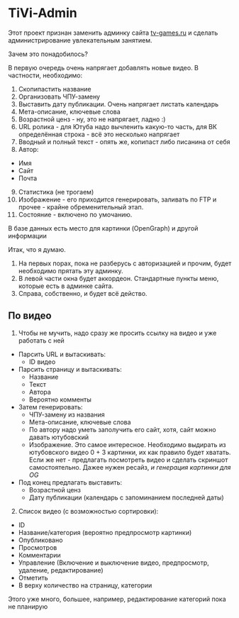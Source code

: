 # TiVi-Admin

Этот проект признан заменить админку сайта [tv-games.ru]() и сделать администрирование увлекательным занятием.

Зачем это понадобилось?

В первую очередь очень напрягает добавлять новые видео. В частности, необходимо:

1. Скопипастить название
2. Организовать ЧПУ-замену
3. Выставить дату публикации. Очень напрягает листать календарь
4. Мета-описание, ключевые слова
5. Возрастной ценз - ну, это не напрягает, ладно :)
6. URL ролика - для Ютуба надо вычленить какую-то часть, для ВК определённая строка - всё это несколько напрягает
7. Вводный и полный текст - опять же, копипаст либо писанина от себя
8. Автор:
  - Имя
  - Сайт
  - Почта
9. Статистика (не трогаем)
10. Изображение - его приходится генерировать, заливать по FTP и прочее - крайне обременительный этап.
11. Состояние - включено по умочанию.

В базе данных есть место для картинки (OpenGraph) и другой информации

Итак, что я думаю.

1. На первых порах, пока не разберусь с авторизацией и прочим, будет необходимо прятать эту админку.
2. В левой части окна будет аккордеон. Стандартные пункты меню, которые есть в админке сайта.
3. Справа, собственно, и будет всё действо.

## По видео

1. Чтобы не мучить, надо сразу же просить ссылку на видео и уже работать с ней
  * Парсить URL и вытаскивать:
    * ID видео
  * Парсить страницу и вытаскивать:
    * Название
    * Текст
    * Автора
    * Вероятно комменты
  * Затем генерировать:
    * ЧПУ-замену из названия
    * Мета-описание, ключевые слова
    * По автору надо уметь заполучить его сайт, хотя, сайт можно давать ютубовский
    * Изображение. Это самое интересное. Необходимо выдирать из ютубовского видео 0 + 3 картинки, их как правило будет хватать. Если же нет - предлагать посмотреть видео и сделать скриншот самостоятельно. Дажее нужен ресайз, *и генерация картинки для OG*
  * Под конец предлагать выставить:
    * Возрастной ценз
    * Дату публикации (календарь с запоминанием последней даты)

2. Список видео (с возможностью сортировки):
  * ID
  * Название/категория (вероятно предпросмотр картинки)
  * Опубликовано
  * Просмотров
  * Комментарии
  * Управление (Включение и выключение видео, предпросмотр, удаление, редактирование)
  * Отметить
  * В верху количество на страницу, категории

Этого уже много, большее, например, редактирование категорий пока не планирую
